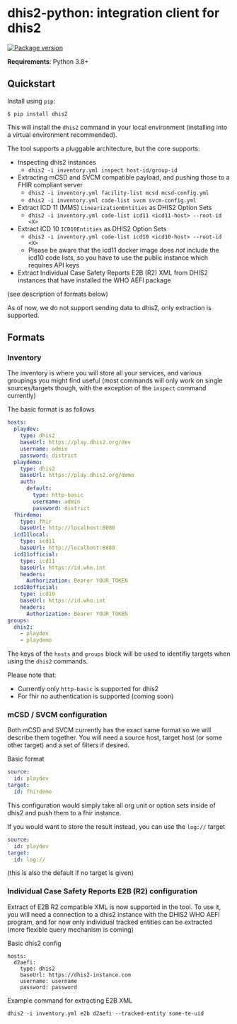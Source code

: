 # dhis2-python: integration client for dhis2

[![Package version](https://badge.fury.io/py/dhis2.svg)](https://pypi.python.org/pypi/dhis2)

**Requirements**: Python 3.8+

## Quickstart

Install using `pip`:

```shell
$ pip install dhis2
```

This will install the `dhis2` command in your local environment (installing into a virtual environment recommended).

The tool supports a pluggable architecture, but the core supports:

* Inspecting dhis2 instances
    * `dhis2 -i inventory.yml inspect host-id/group-id`
* Extracting mCSD and SVCM compatible payload, and pushing those to a FHIR compliant server
    * `dhis2 -i inventory.yml facility-list mcsd mcsd-config.yml`
    * `dhis2 -i inventory.yml code-list svcm svcm-config.yml`
* Extract ICD 11 (MMS) `LinearizationEntities` as DHIS2 Option Sets
  * `dhis2 -i inventory.yml code-list icd11 <icd11-host> --root-id <X>`
* Extract ICD 10 `ICD10Entities` as DHIS2 Option Sets
  * `dhis2 -i inventory.yml code-list icd10 <icd10-host> --root-id <X>`
  * Please be aware that the icd11 docker image does _not_ include the icd10 code lists, so you have to use the public instance which requires API keys
* Extract Individual Case Safety Reports E2B (R2) XML from DHIS2 instances that have installed the WHO AEFI package
 
(see description of formats below)

As of now, we do not support sending data to dhis2, only extraction is supported.

## Formats

### Inventory

The inventory is where you will store all your services, and various groupings you might find useful (most commands will only work on single sources/targets though, with the exception of the `inspect` command currently)

The basic format is as follows

```yaml
hosts:
  playdev:
    type: dhis2
    baseUrl: https://play.dhis2.org/dev
    username: admin
    password: district
  playdemo:
    type: dhis2
    baseUrl: https://play.dhis2.org/demo
    auth:
      default:
        type: http-basic
        username: admin
        password: district
  fhirdemo:
    type: fhir
    baseUrl: http://localhost:8080
  icd11local:
    type: icd11
    baseUrl: http://localhost:8888
  icd11official:
    type: icd11
    baseUrl: https://id.who.int
    headers:
      Authorization: Bearer YOUR_TOKEN
  icd10official:
    type: icd10
    baseUrl: https://id.who.int
    headers:
      Authorization: Bearer YOUR_TOKEN
groups:
  dhis2:
    - playdev
    - playdemo
```

The keys of the `hosts` and `groups` block will be used to identifiy targets when using the `dhis2` commands.

Please note that:

* Currently only `http-basic` is supported for dhis2
* For fhir no authentication is supported (coming soon)

### mCSD / SVCM configuration

Both mCSD and SVCM currently has the exact same format so we will describe them together. You will need a source host, target host (or some other target) and a set of filters if desired.

Basic format

```yaml
source:
  id: playdev
target:
  id: fhirdemo
```

This configuration would simply take all org unit or option sets inside of dhis2 and push them to a fhir instance.

If you would want to store the result instead, you can use the `log://` target

```yaml
source:
  id: playdev
target:
  id: log://

```

(this is also the default if no target is given)

### Individual Case Safety Reports E2B (R2) configuration

Extract of E2B R2 compatible XML is now supported in the tool. To use it, you will need a connection to a dhis2 instance with the DHIS2 WHO AEFI program,
and for now only individual tracked entities can be extracted (more flexible query mechanism is coming)

Basic dhis2 config

```
hosts:
  d2aefi:
    type: dhis2
    baseUrl: https://dhis2-instance.com
    username: username
    password: password
```

Example command for extracting E2B XML

`dhis2 -i inventory.yml e2b d2aefi --tracked-entity some-te-uid`
